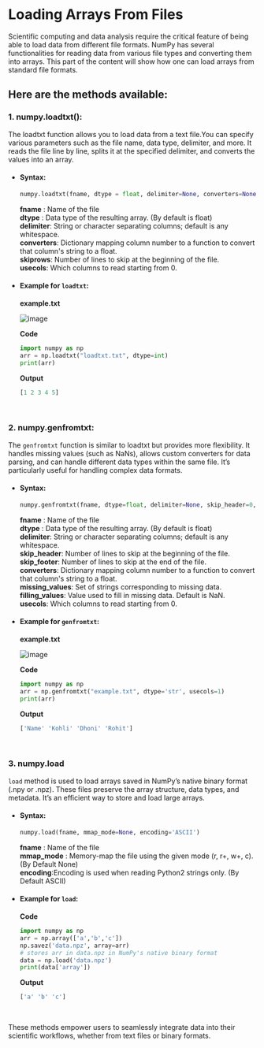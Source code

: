 # Loading Arrays From Files
Scientific computing and data analysis require the critical feature of being able to load data from different file formats. NumPy has several functionalities for reading data from various file types and converting them into arrays. This part of the content will show how one can load arrays from standard file formats.

## Here are the methods available:

### 1. numpy.loadtxt(): 
The loadtxt function allows you to load data from a text file.You can specify various parameters such as the file name, data type, delimiter,
and more. It reads the file line by line, splits it at the specified delimiter, and converts the values into an array.

- #### Syntax:
  ```python
  numpy.loadtxt(fname, dtype = float, delimiter=None, converters=None, skiprows=0, usecols=None)
  ```

  **fname** : Name of the file <br>
  **dtype** : Data type of the resulting array. (By default is float) <br>
  **delimiter**: String or character separating columns; default is any whitespace. <br>
  **converters**: Dictionary mapping column number to a function to convert that column's string to a float. <br>
  **skiprows**: Number of lines to skip at the beginning of the file. <br>
  **usecols**: Which columns to read starting from 0.

- #### Example for `loadtxt`:

  **example.txt** <br>
  
  ![image](https://github.com/Santhosh-Siddhardha/learn-python/assets/103999924/a0148d29-5fba-45fa-b3f4-058406b3016b)

  **Code** <br>
  ```python
  import numpy as np 
  arr = np.loadtxt("loadtxt.txt", dtype=int) 
  print(arr) 
  ```

  **Output**<br>
  ```python
  [1 2 3 4 5]
  ```
  
<br>

### 2. numpy.genfromtxt:  
The `genfromtxt` function is similar to loadtxt but provides more flexibility. It handles missing values (such as NaNs), allows custom converters
for data parsing, and can handle different data types within the same file. It’s particularly useful for handling complex data formats.

- #### Syntax:
  ```python
  numpy.genfromtxt(fname, dtype=float, delimiter=None, skip_header=0, skip_footer=0, converters=None, missing_values=None, filling_values=None, usecols=None)
  ```

  **fname** : Name of the file <br>
  **dtype** : Data type of the resulting array. (By default is float) <br>
  **delimiter**: String or character separating columns; default is any whitespace. <br>
  **skip_header**: Number of lines to skip at the beginning of the file.<br>
  **skip_footer**: Number of lines to skip at the end of the file.<br>
  **converters**: Dictionary mapping column number to a function to convert that column's string to a float. <br>
  **missing_values**: Set of strings corresponding to missing data.<br>
  **filling_values**: Value used to fill in missing data. Default is NaN.<br>
  **usecols**: Which columns to read starting from 0.

- #### Example for `genfromtxt`:

   **example.txt** <br>
  
  ![image](https://github.com/Santhosh-Siddhardha/learn-python/assets/103999924/3f9cdd91-4255-4e30-923d-f29c5f237798)


  **Code** <br>
  ```python
  import numpy as np 
  arr = np.genfromtxt("example.txt", dtype='str', usecols=1) 
  print(arr) 
  ```

  **Output**<br>
  ```python
  ['Name' 'Kohli' 'Dhoni' 'Rohit']
  ```
  
<br>


### 3. numpy.load
`load` method is used to load arrays saved in NumPy’s native binary format (.npy or .npz). These files preserve the array structure, data types, and metadata.
It’s an efficient way to store and load large arrays.

- #### Syntax:
  ```python
  numpy.load(fname, mmap_mode=None, encoding='ASCII')
  ```

  **fname** : Name of the file <br>
  **mmap_mode** : Memory-map the file using the given mode (r, r+, w+, c).(By Default None) <br>
  **encoding**:Encoding is used when reading Python2 strings only. (By Default ASCII) <br>

- #### Example for `load`:

  **Code** <br>
  ```python
  import numpy as np
  arr = np.array(['a','b','c'])
  np.savez('data.npz', array=arr)
  # stores arr in data.npz in NumPy's native binary format
  data = np.load('data.npz')
  print(data['array'])
  ```

  **Output**<br>
  ```python
  ['a' 'b' 'c']
  ```
<br>

These methods empower users to seamlessly integrate data into their scientific workflows, whether from text files or binary formats.
